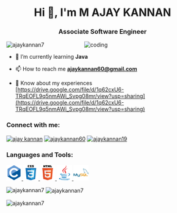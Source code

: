 
<h1 align="center">Hi 👋, I'm M AJAY KANNAN</h1>
<h3 align="center">Associate Software Engineer</h3>

<img align="right" alt="coding" width="300" src="https://www.chawtechsolutions.com/wp-content/uploads/2019/03/developer-dribbble.gif">

<p align="left"> <img src="https://komarev.com/ghpvc/?username=ajaykannan7&label=Profile%20views&color=0e75b6&style=flat" alt="ajaykannan7" /> </p>



- 🌱 I’m currently learning **Java**

- 📫 How to reach me **ajaykannan60@gmail.com**

- 📄 Know about my experiences [https://drive.google.com/file/d/1q62cxU6-TRqEOFL9q5nmAWi_Svpg08mr/view?usp=sharing](https://drive.google.com/file/d/1q62cxU6-TRqEOFL9q5nmAWi_Svpg08mr/view?usp=sharing)

<h3 align="left">Connect with me:</h3>
<p align="left">
<a href="https://linkedin.com/in/ajay kannan" target="blank"><img align="center" src="https://raw.githubusercontent.com/rahuldkjain/github-profile-readme-generator/master/src/images/icons/Social/linked-in-alt.svg" alt="ajay kannan" height="30" width="40" /></a>
<a href="https://instagram.com/ajaykannan60" target="blank"><img align="center" src="https://raw.githubusercontent.com/rahuldkjain/github-profile-readme-generator/master/src/images/icons/Social/instagram.svg" alt="ajaykannan60" height="30" width="40" /></a>
<a href="https://www.youtube.com/c/ajaykannan19" target="blank"><img align="center" src="https://raw.githubusercontent.com/rahuldkjain/github-profile-readme-generator/master/src/images/icons/Social/youtube.svg" alt="ajaykannan19" height="30" width="40" /></a>
</p>

<h3 align="left">Languages and Tools:</h3>
<p align="left"> <a href="https://www.cprogramming.com/" target="_blank" rel="noreferrer"> <img src="https://raw.githubusercontent.com/devicons/devicon/master/icons/c/c-original.svg" alt="c" width="40" height="40"/> </a> <a href="https://www.w3schools.com/css/" target="_blank" rel="noreferrer"> <img src="https://raw.githubusercontent.com/devicons/devicon/master/icons/css3/css3-original-wordmark.svg" alt="css3" width="40" height="40"/> </a> <a href="https://www.w3.org/html/" target="_blank" rel="noreferrer"> <img src="https://raw.githubusercontent.com/devicons/devicon/master/icons/html5/html5-original-wordmark.svg" alt="html5" width="40" height="40"/> </a> <a href="https://www.java.com" target="_blank" rel="noreferrer"> <img src="https://raw.githubusercontent.com/devicons/devicon/master/icons/java/java-original.svg" alt="java" width="40" height="40"/> </a> <a href="https://www.mysql.com/" target="_blank" rel="noreferrer"> <img src="https://raw.githubusercontent.com/devicons/devicon/master/icons/mysql/mysql-original-wordmark.svg" alt="mysql" width="40" height="40"/> </a> </p>

<p><img align="left" src="https://github-readme-stats.vercel.app/api/top-langs?username=ajaykannan7&show_icons=true&locale=en&layout=compact" alt="ajaykannan7" /></p>

<p>&nbsp;<img align="center" src="https://github-readme-stats.vercel.app/api?username=ajaykannan7&show_icons=true&locale=en" alt="ajaykannan7" /></p>

<p><img align="center" src="https://github-readme-streak-stats.herokuapp.com/?user=ajaykannan7&" alt="ajaykannan7" /></p>
